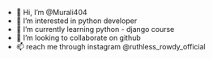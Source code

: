 - 👋 Hi, I’m @Murali404
- 👀 I’m interested in python developer
- 🌱 I’m currently learning python - django course
- 💞️ I’m looking to collaborate on github
- 📫 reach me through instagram @ruthless_rowdy_official

<!---
Murali404/Murali404 is a ✨ special ✨ repository because its `README.md` (this file) appears on your GitHub profile.
You can click the Preview link to take a look at your changes.
--->
